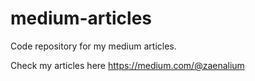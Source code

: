 # medium-articles
Code repository for my medium articles. 

Check my articles here https://medium.com/@zaenalium
